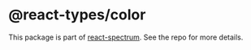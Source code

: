 # @react-types/color

This package is part of [react-spectrum](https://gitlab.com/watheia/spectrum). See the repo for more details.
